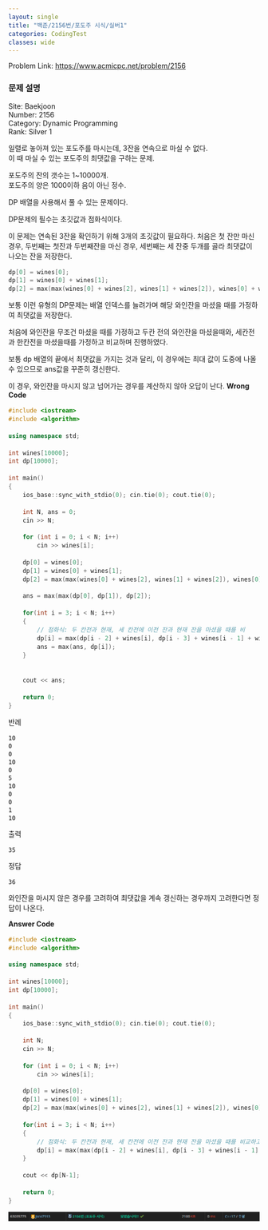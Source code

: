 ```yaml
---
layout: single
title: "백준/2156번/포도주 시식/실버1"
categories: CodingTest
classes: wide
---
```


Problem Link: <https://www.acmicpc.net/problem/2156>

### 문제 설명

Site: Baekjoon   
Number: 2156   
Category: Dynamic Programming   
Rank: Silver 1

일렬로 놓아져 있는 포도주를 마시는데, 3잔을 연속으로 마실 수 없다.   
이 때 마실 수 있는 포도주의 최댓값을 구하는 문제.

포도주의 잔의 갯수는 1~10000개.   
포도주의 양은 1000이하 음이 아닌 정수.

DP 배열을 사용해서 풀 수 있는 문제이다.   

DP문제의 필수는 초깃값과 점화식이다.

이 문제는 연속된 3잔을 확인하기 위해 3개의 초깃값이 필요하다.
처음은 첫 잔만 마신 경우, 두번째는 첫잔과 두번째잔을 마신 경우, 세번째는 세 잔중 두개를 골라 최댓값이 나오는 잔을 저장한다.
```cpp
dp[0] = wines[0];
dp[1] = wines[0] + wines[1];
dp[2] = max(max(wines[0] + wines[2], wines[1] + wines[2]), wines[0] + wines[1]);
```

보통 이런 유형의 DP문제는 배열 인덱스를 늘려가며 해당 와인잔을 마셨을 때를 가정하여 최댓값을 저장한다.   

처음에 와인잔을 무조건 마셨을 때를 가정하고 두칸 전의 와인잔을 마셨을때와, 세칸전과 한칸전을 마셨을때를 가정하고 비교하며 진행하였다.

보통 dp 배열의 끝에서 최댓값을 가지는 것과 달리, 이 경우에는 최대 값이 도중에 나올 수 있으므로 ans값을 꾸준히 갱신한다.   

이 경우, 와인잔을 마시지 않고 넘어가는 경우를 계산하지 않아 오답이 난다.
**Wrong Code**
```cpp
#include <iostream>
#include <algorithm>

using namespace std;

int wines[10000];
int dp[10000];

int main()
{
	ios_base::sync_with_stdio(0); cin.tie(0); cout.tie(0);

	int N, ans = 0;
	cin >> N;

	for (int i = 0; i < N; i++)
		cin >> wines[i];

	dp[0] = wines[0];
	dp[1] = wines[0] + wines[1];
	dp[2] = max(max(wines[0] + wines[2], wines[1] + wines[2]), wines[0] + wines[1]);

	ans = max(max(dp[0], dp[1]), dp[2]);

	for(int i = 3; i < N; i++)
	{
		// 점화식: 두 칸전과 현재, 세 칸전에 이전 잔과 현재 잔을 마셨을 때를 비
		dp[i] = max(dp[i - 2] + wines[i], dp[i - 3] + wines[i - 1] + wines[i]);
		ans = max(ans, dp[i]);
	}


	cout << ans;

	return 0;
}
```

반례   

    10   
    0   
    0   
    10   
    0   
    5   
    10   
    0   
    0   
    1   
    10   

출력   

    35

정답   

    36

와인잔을 마시지 않은 경우를 고려하여 최댓값을 계속 갱신하는 경우까지 고려한다면 정답이 나온다.

**Answer Code**
```cpp
#include <iostream>
#include <algorithm>

using namespace std;

int wines[10000];
int dp[10000];

int main()
{
	ios_base::sync_with_stdio(0); cin.tie(0); cout.tie(0);

	int N;
	cin >> N;

	for (int i = 0; i < N; i++)
		cin >> wines[i];

	dp[0] = wines[0];
	dp[1] = wines[0] + wines[1];
	dp[2] = max(max(wines[0] + wines[2], wines[1] + wines[2]), wines[0] + wines[1]);

	for(int i = 3; i < N; i++)
	{
		// 점화식: 두 칸전과 현재, 세 칸전에 이전 잔과 현재 잔을 마셨을 때를 비교하고, 마시지 않을 때의 값과 비교한다.
		dp[i] = max(max(dp[i - 2] + wines[i], dp[i - 3] + wines[i - 1] + wines[i]), dp[i-1]);
	}

	cout << dp[N-1];

	return 0;
}
```

![백준2156번](/assets/images/CodingTest/백준2156번.PNG)
